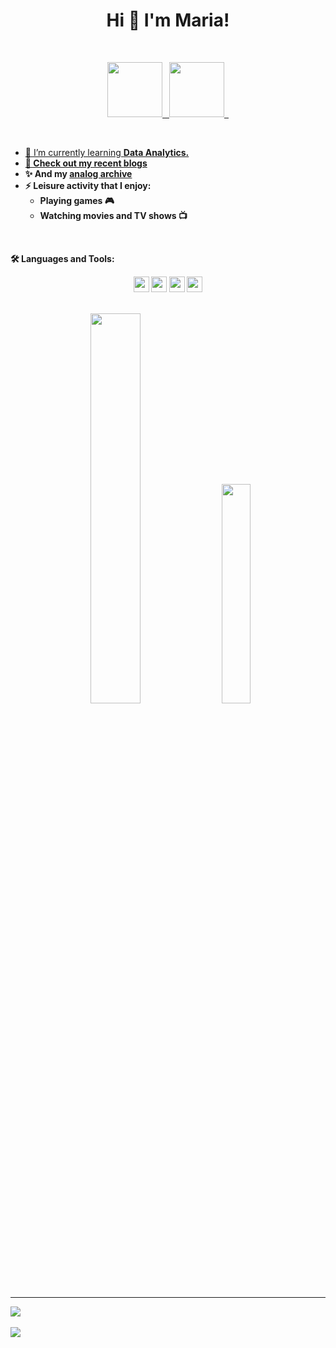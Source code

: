 <h1 align="center">Hi 👋 I'm Maria!</h1>
 
<br/>

<p align="center">
  <a href="https://twitter.com/mariardya">
       <img width="88px" src="https://img.shields.io/badge/twitter-mariardya-1da1f2.svg?&style=for-the-badge&logo=twitter">&ensp;
  <a href="https://www.linkedin.com/in/mariardya/">
       <img width="88px" src="https://github.com/mariardya/mariardya/assets/109213696/d1907d34-a526-43fb-99a3-db2f99079bd3">&ensp;
</p>

<br />

- 🌱 I’m currently learning <b>Data Analytics.
- 📝 Check out my recent [blogs](https://medium.com/@mariardya)
- ✨ And my [analog archive](https://www.instagram.com/tustelan/)
- ⚡ Leisure activity that I enjoy:
     - Playing games 🎮
     - Watching movies and TV shows 📺

<br />

🛠️ Languages and Tools:

<p align="center">
  <img height="25" src="https://github.com/mariardya/mariardya/assets/109213696/e45c5c1c-1ea1-475f-b654-622e2287f38f">
  <img height="25" src="https://github.com/mariardya/mariardya/assets/109213696/04be4324-b6ce-4b1c-942a-01db5b3e63bc">
  <img height="25" src="https://github.com/mariardya/mariardya/assets/109213696/d11b4bbd-fa8e-488c-800f-e93afe49239f">
  <img height="25" src="https://github.com/mariardya/mariardya/assets/109213696/6d9cc0e4-f5e6-4aec-923f-71e90f437642">
</p>

<br />

<div align="center" class='container'>
<img style="height: auto; width: 40%;" class="img" src="https://github-readme-stats.vercel.app/api?username=mariardya&show_icons=true&theme=radical" />
&nbsp;
&nbsp;
<img style="height: auto; width: 30%;" class="img" src="https://github-readme-stats.vercel.app/api/top-langs/?username=mariardya&theme=radical&langs_count=8&layout=compact" /></div>
</div>

<hr>

<div align="center" style="display: flex; flex-direction: row;">
 <img class="img" src="https://lanyard-profile-readme.vercel.app/api/660791014658670625?theme=dark&bg=111b2c&animated=true&hideDiscrim=true&borderRadius=10px&idleMessage=Probably%20doing%20something%20else..." />
</div>

<br />

<div align="center" style="display: flex; flex-direction: row;">
 <img class="img" src="https://spotify-recently-played-readme.vercel.app/api?user=mariardya" />
</div>
